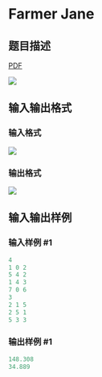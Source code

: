 # Farmer Jane

## 题目描述

[problemUrl]: https://uva.onlinejudge.org/index.php?option=com_onlinejudge&Itemid=8&category=862&page=show_problem&problem=4824

[PDF](https://uva.onlinejudge.org/external/129/p12945.pdf)

![](https://cdn.luogu.com.cn/upload/vjudge_pic/UVA12945/e04dd7ef00ccbb306cdf063a0b5f58b12e040914.png)

## 输入输出格式

### 输入格式

![](https://cdn.luogu.com.cn/upload/vjudge_pic/UVA12945/85b48290ba32be696970739488f258023c2308ce.png)

### 输出格式

![](https://cdn.luogu.com.cn/upload/vjudge_pic/UVA12945/9bbaf7c5750ee867687b35ce26d0a8c8d3f76b74.png)

## 输入输出样例

### 输入样例 #1

```cpp
4
1 0 2
5 4 2
1 4 3
7 0 6
3
2 1 5
2 5 1
5 3 3
```


### 输出样例 #1

```cpp
148.308
34.889
```


